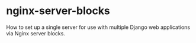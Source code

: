 # nginx-server-blocks
How to set up a single server for use with multiple Django web applications via Nginx server blocks.

